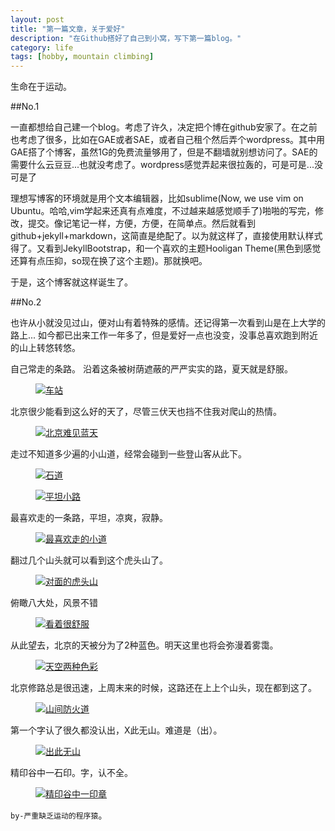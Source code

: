 ```yaml
---
layout: post
title: "第一篇文章，关于爱好"
description: "在Github搭好了自己到小窝，写下第一篇blog。"
category: life
tags: [hobby, mountain climbing]
---
```


生命在于运动。

##No.1

一直都想给自己建一个blog。考虑了许久，决定把个博在github安家了。在之前也考虑了很多，比如在GAE或者SAE，或者自己租个然后弄个wordpress。其中用GAE搭了个博客，虽然1G的免费流量够用了，但是不翻墙就别想访问了。SAE的需要什么云豆豆...也就没考虑了。wordpress感觉弄起来很拉轰的，可是可是...没可是了

理想写博客的环境就是用个文本编辑器，比如sublime(Now, we use vim on Ubuntu。哈哈,vim学起来还真有点难度，不过越来越感觉顺手了)啪啪的写完，修改，提交。像记笔记一样，方便，方便，在简单点。然后就看到github+jekyll+markdown，这简直是绝配了。以为就这样了，直接使用默认样式得了。又看到JekyllBootstrap，和一个喜欢的主题Hooligan
Theme(黑色到感觉还算有点压抑，so现在换了这个主题)。那就换吧。

于是，这个博客就这样诞生了。

##No.2

也许从小就没见过山，便对山有着特殊的感情。还记得第一次看到山是在上大学的路上...
如今都已出来工作一年多了，但是爱好一点也没变，没事总喜欢跑到附近的山上转悠转悠。

自己常走的条路。
沿着这条被树荫遮蔽的严严实实的路，夏天就是舒服。
<figure>
  <a href="http://farm3.staticflickr.com/2877/9398654031_dbc0a98dcb_z.jpg" class="image-popup">
    <img src="http://farm3.staticflickr.com/2877/9398654031_dbc0a98dcb_z.jpg" alt="车站" title="车站"></img>
  </a>
</figure>

北京很少能看到这么好的天了，尽管三伏天也挡不住我对爬山的热情。

<figure>
  <a href="http://farm8.staticflickr.com/7386/9398666075_25c4e7183d_z.jpg" class="image-popup">
    <img src="http://farm8.staticflickr.com/7386/9398666075_25c4e7183d_z.jpg" alt="北京难见蓝天" title="北京难见蓝天"></img>
  </a>
</figure>

走过不知道多少遍的小山道，经常会碰到一些登山客从此下。

<figure>
  <a href="http://farm8.staticflickr.com/7396/9401433590_2f15e8d86e_z.jpg" class="image-popup">
    <img src="http://farm8.staticflickr.com/7396/9401433590_2f15e8d86e_z.jpg" alt="石道" title="石道"></img>
  </a>
</figure>

<figure>
  <a href="http://farm6.staticflickr.com/5504/9401428244_2731cc358a_z.jpg" class="image-popup">
    <img src="http://farm6.staticflickr.com/5504/9401428244_2731cc358a_z.jpg" alt="平坦小路" title="平坦小路"></img>
  </a>
</figure>

最喜欢走的一条路，平坦，凉爽，寂静。
<figure>
  <a href="http://farm6.staticflickr.com/5457/9401426544_4af7bf2031_z.jpg" class="image-popup">
    <img src="http://farm6.staticflickr.com/5457/9401426544_4af7bf2031_z.jpg" alt="最喜欢走的小道" title="最喜欢走的小道"></img>
  </a>
</figure>
翻过几个山头就可以看到这个虎头山了。
<figure>
  <a href="http://farm6.staticflickr.com/5342/9398655141_02e48eb3c2_z.jpg" class="image-popup">
    <img src="http://farm6.staticflickr.com/5342/9398655141_02e48eb3c2_z.jpg" alt="对面的虎头山" title="对面的虎头山"></img>
  </a>
</figure>
俯瞰八大处，风景不错
<figure>
  <a href="http://farm4.staticflickr.com/3683/9401713336_da3b690f20_z.jpg" class="image-popup">
    <img src="http://farm4.staticflickr.com/3683/9401713336_da3b690f20_z.jpg" alt="看着很舒服" title="看着很舒服"></img>
  </a>
</figure>

从此望去，北京的天被分为了2种蓝色。明天这里也将会弥漫着雾霭。
<figure>
  <a href="http://farm4.staticflickr.com/3667/9401418186_38d08be499_z.jpg" class="image-popup">
    <img src="http://farm4.staticflickr.com/3667/9401418186_38d08be499_z.jpg" alt="天空两种色彩" title="天空两种色彩"></img>
  </a>
</figure>

北京修路总是很迅速，上周末来的时候，这路还在上上个山头，现在都到这了。
<figure>
  <a href="http://farm8.staticflickr.com/7443/9398658635_21e17c1639_z.jpg" class="image-popup">
    <img src="http://farm8.staticflickr.com/7443/9398658635_21e17c1639_z.jpg" alt="山间防火道" title="山间防火道"></img>
  </a>
</figure>

第一个字认了很久都没认出，X此无山。难道是（出）。
<figure>
  <a href="http://farm4.staticflickr.com/3753/9401416930_cfaf0f609d_z.jpg" class="image-popup">
    <img src="http://farm4.staticflickr.com/3753/9401416930_cfaf0f609d_z.jpg" alt="出此无山" title="出此无山"></img>
  </a>
</figure>

精印谷中一石印。字，认不全。
<figure>
  <a href="http://farm8.staticflickr.com/7417/9401415310_ac63b6b247_z.jpg" class="image-popup">
    <img src="http://farm8.staticflickr.com/7417/9401415310_ac63b6b247_z.jpg" alt="精印谷中一印章" title="精印谷中一印章"></img>
  </a>
</figure>

`by-严重缺乏运动的程序猿`。





[img1]: http://farm3.staticflickr.com/2877/9398654031_dbc0a98dcb_z.jpg "车站"
[img2]: http://farm8.staticflickr.com/7386/9398666075_25c4e7183d_z.jpg "北京难见蓝天"
[img3]: http://www.baidupcs.com/thumbnail/6c4d9ca12010222ae69a873efef55913?fid=4128125549-250528-227532908&time=1375097747&sign=FDTAR-DCb740ccc5511e5e8fedcff06b081203-A6KRg8ilbyyJgGSWeZ%2FZBhrDAJw%3D&rt=sh&expires=8h&size=c850_u580&quality=100 "小山道"
[img4]: http://farm6.staticflickr.com/5342/9398655141_02e48eb3c2_z.jpg "对面的虎头山"
[img5]: http://www.baidupcs.com/thumbnail/150d3f7125c39a1925f9eacefdea0f9a?fid=4128125549-250528-558326827&time=1375097747&sign=FDTAR-DCb740ccc5511e5e8fedcff06b081203-B77cvxls%2BDw3vprzIjSyhyXHY%2FA%3D&rt=sh&expires=8h&size=c850_u580&quality=100 "石道"
[img6]: http://farm8.staticflickr.com/7396/9401433590_2f15e8d86e_z.jpg "石道"
[img7]: http://farm6.staticflickr.com/5504/9401428244_2731cc358a_z.jpg "平坦小路"
[img8]: http://farm8.staticflickr.com/7417/9401415310_ac63b6b247_z.jpg "精印谷中一印章"
[img9]: http://farm4.staticflickr.com/3683/9401713336_da3b690f20_z.jpg "看着很舒服"
[img11]: http://farm4.staticflickr.com/3667/9401418186_38d08be499_z.jpg "天空两种色彩"
[img12]: http://farm6.staticflickr.com/5457/9401426544_4af7bf2031_z.jpg "最喜欢走的小道"
[img13]: http://farm8.staticflickr.com/7443/9398658635_21e17c1639_z.jpg "山间防火道"
[img14]: http://farm4.staticflickr.com/3753/9401416930_cfaf0f609d_z.jpg "出此无山"
